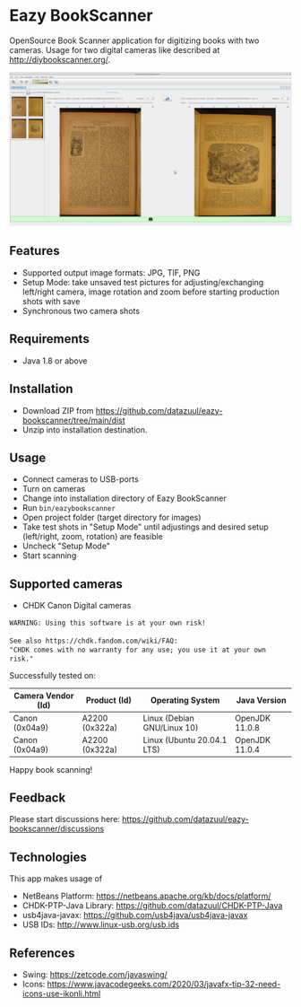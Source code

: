 # Eazy BookScanner

OpenSource Book Scanner application for digitizing books with two cameras.
Usage for two digital cameras like described at <http://diybookscanner.org/>.

![Screenshot GUI Eazy BookScanner](./screenshot-20201221.jpg)

## Features

* Supported output image formats: JPG, TIF, PNG
* Setup Mode: take unsaved test pictures for adjusting/exchanging left/right camera, image rotation and zoom before starting production shots with save
* Synchronous two camera shots

## Requirements

* Java 1.8 or above

## Installation

* Download ZIP from <https://github.com/datazuul/eazy-bookscanner/tree/main/dist>
* Unzip into installation destination.

## Usage

* Connect cameras to USB-ports
* Turn on cameras
* Change into installation directory of Eazy BookScanner
* Run `bin/eazybookscanner`
* Open project folder (target directory for images)
* Take test shots in "Setup Mode" until adjustings and desired setup (left/right, zoom, rotation) are feasible
* Uncheck "Setup Mode"
* Start scanning

## Supported cameras

* CHDK Canon Digital cameras

```
WARNING: Using this software is at your own risk!

See also https://chdk.fandom.com/wiki/FAQ:
"CHDK comes with no warranty for any use; you use it at your own risk."
```

Successfully tested on:

|Camera Vendor (Id)|Product (Id)|Operating System|Java Version|
|-----|-----|-----|-----|
|Canon (0x04a9)|A2200 (0x322a)|Linux (Debian GNU/Linux 10)|OpenJDK 11.0.8|
|Canon (0x04a9)|A2200 (0x322a)|Linux (Ubuntu 20.04.1 LTS) |OpenJDK 11.0.4|

Happy book scanning!

## Feedback

Please start discussions here: <https://github.com/datazuul/eazy-bookscanner/discussions>

## Technologies

This app makes usage of

* NetBeans Platform: <https://netbeans.apache.org/kb/docs/platform/>
* CHDK-PTP-Java Library: <https://github.com/datazuul/CHDK-PTP-Java>
* usb4java-javax: <https://github.com/usb4java/usb4java-javax>
* USB IDs: <http://www.linux-usb.org/usb.ids>

## References

* Swing: https://zetcode.com/javaswing/
* Icons: https://www.javacodegeeks.com/2020/03/javafx-tip-32-need-icons-use-ikonli.html